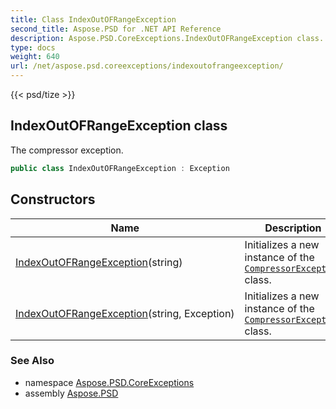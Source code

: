 ```yaml
---
title: Class IndexOutOFRangeException
second_title: Aspose.PSD for .NET API Reference
description: Aspose.PSD.CoreExceptions.IndexOutOFRangeException class. The compressor exception
type: docs
weight: 640
url: /net/aspose.psd.coreexceptions/indexoutofrangeexception/
---
```

{{< psd/tize >}}
## IndexOutOFRangeException class

The compressor exception.

```csharp
public class IndexOutOFRangeException : Exception
```

## Constructors

| Name | Description |
| --- | --- |
| [IndexOutOFRangeException](indexoutofrangeexception/#constructor)(string) | Initializes a new instance of the [`CompressorException`](../compressorexception/) class. |
| [IndexOutOFRangeException](indexoutofrangeexception/#constructor_1)(string, Exception) | Initializes a new instance of the [`CompressorException`](../compressorexception/) class. |

### See Also

* namespace [Aspose.PSD.CoreExceptions](../../aspose.psd.coreexceptions/)
* assembly [Aspose.PSD](../../)


